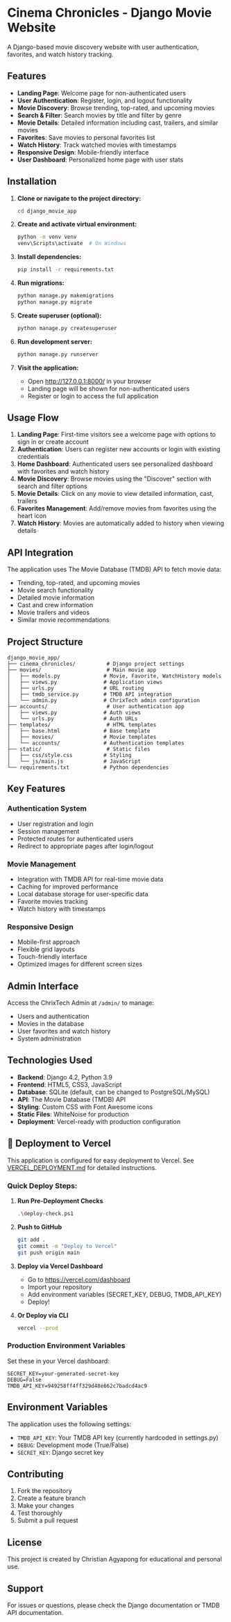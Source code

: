 # Cinema Chronicles - Django Movie Website

A Django-based movie discovery website with user authentication, favorites, and watch history tracking.

## Features

- **Landing Page**: Welcome page for non-authenticated users
- **User Authentication**: Register, login, and logout functionality
- **Movie Discovery**: Browse trending, top-rated, and upcoming movies
- **Search & Filter**: Search movies by title and filter by genre
- **Movie Details**: Detailed information including cast, trailers, and similar movies
- **Favorites**: Save movies to personal favorites list
- **Watch History**: Track watched movies with timestamps
- **Responsive Design**: Mobile-friendly interface
- **User Dashboard**: Personalized home page with user stats

## Installation

1. **Clone or navigate to the project directory:**
   ```bash
   cd django_movie_app
   ```

2. **Create and activate virtual environment:**
   ```bash
   python -m venv venv
   venv\Scripts\activate  # On Windows
   ```

3. **Install dependencies:**
   ```bash
   pip install -r requirements.txt
   ```

4. **Run migrations:**
   ```bash
   python manage.py makemigrations
   python manage.py migrate
   ```

5. **Create superuser (optional):**
   ```bash
   python manage.py createsuperuser
   ```

6. **Run development server:**
   ```bash
   python manage.py runserver
   ```

7. **Visit the application:**
   - Open http://127.0.0.1:8000/ in your browser
   - Landing page will be shown for non-authenticated users
   - Register or login to access the full application

## Usage Flow

1. **Landing Page**: First-time visitors see a welcome page with options to sign in or create account
2. **Authentication**: Users can register new accounts or login with existing credentials
3. **Home Dashboard**: Authenticated users see personalized dashboard with favorites and watch history
4. **Movie Discovery**: Browse movies using the "Discover" section with search and filter options
5. **Movie Details**: Click on any movie to view detailed information, cast, trailers
6. **Favorites Management**: Add/remove movies from favorites using the heart icon
7. **Watch History**: Movies are automatically added to history when viewing details

## API Integration

The application uses The Movie Database (TMDB) API to fetch movie data:
- Trending, top-rated, and upcoming movies
- Movie search functionality
- Detailed movie information
- Cast and crew information
- Movie trailers and videos
- Similar movie recommendations

## Project Structure

```
django_movie_app/
├── cinema_chronicles/          # Django project settings
├── movies/                     # Main movie app
│   ├── models.py              # Movie, Favorite, WatchHistory models
│   ├── views.py               # Application views
│   ├── urls.py                # URL routing
│   ├── tmdb_service.py        # TMDB API integration
│   └── admin.py               # ChrixTech admin configuration
├── accounts/                   # User authentication app
│   ├── views.py               # Auth views
│   └── urls.py                # Auth URLs
├── templates/                  # HTML templates
│   ├── base.html              # Base template
│   ├── movies/                # Movie templates
│   └── accounts/              # Authentication templates
├── static/                     # Static files
│   ├── css/style.css          # Styling
│   └── js/main.js             # JavaScript
└── requirements.txt           # Python dependencies
```

## Key Features

### Authentication System
- User registration and login
- Session management
- Protected routes for authenticated users
- Redirect to appropriate pages after login/logout

### Movie Management
- Integration with TMDB API for real-time movie data
- Caching for improved performance
- Local database storage for user-specific data
- Favorite movies tracking
- Watch history with timestamps

### Responsive Design
- Mobile-first approach
- Flexible grid layouts
- Touch-friendly interface
- Optimized images for different screen sizes

## Admin Interface

Access the ChrixTech Admin at `/admin/` to manage:
- Users and authentication
- Movies in the database
- User favorites and watch history
- System administration

## Technologies Used

- **Backend**: Django 4.2, Python 3.9
- **Frontend**: HTML5, CSS3, JavaScript
- **Database**: SQLite (default, can be changed to PostgreSQL/MySQL)
- **API**: The Movie Database (TMDB) API
- **Styling**: Custom CSS with Font Awesome icons
- **Static Files**: WhiteNoise for production
- **Deployment**: Vercel-ready with production configuration

## 🚀 Deployment to Vercel

This application is configured for easy deployment to Vercel. See [VERCEL_DEPLOYMENT.md](VERCEL_DEPLOYMENT.md) for detailed instructions.

### Quick Deploy Steps:

1. **Run Pre-Deployment Checks**
   ```bash
   .\deploy-check.ps1
   ```

2. **Push to GitHub**
   ```bash
   git add .
   git commit -m "Deploy to Vercel"
   git push origin main
   ```

3. **Deploy via Vercel Dashboard**
   - Go to https://vercel.com/dashboard
   - Import your repository
   - Add environment variables (SECRET_KEY, DEBUG, TMDB_API_KEY)
   - Deploy!

4. **Or Deploy via CLI**
   ```bash
   vercel --prod
   ```

### Production Environment Variables

Set these in your Vercel dashboard:
```env
SECRET_KEY=your-generated-secret-key
DEBUG=False
TMDB_API_KEY=949258ff4ff329d48e662c7badcd4ac9
```

## Environment Variables

The application uses the following settings:
- `TMDB_API_KEY`: Your TMDB API key (currently hardcoded in settings.py)
- `DEBUG`: Development mode (True/False)
- `SECRET_KEY`: Django secret key

## Contributing

1. Fork the repository
2. Create a feature branch
3. Make your changes
4. Test thoroughly
5. Submit a pull request

## License

This project is created by Christian Agyapong for educational and personal use.

## Support

For issues or questions, please check the Django documentation or TMDB API documentation.
